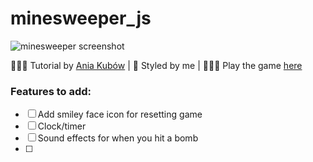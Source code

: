 # minesweeper_js

![minesweeper screenshot](/images/Chess.png)

👩🏻‍🏫 Tutorial by [Ania Kubów](https://www.youtube.com/watch?v=rxdGAKRndz8) | 🎨 Styled by me | 👩🏻‍💻 Play the game [here](https://corrine2212.github.io/minesweeper_js/)

### Features to add:
- [ ] Add smiley face icon for resetting game
- [ ] Clock/timer
- [ ] Sound effects for when you hit a bomb
- [ ] 
